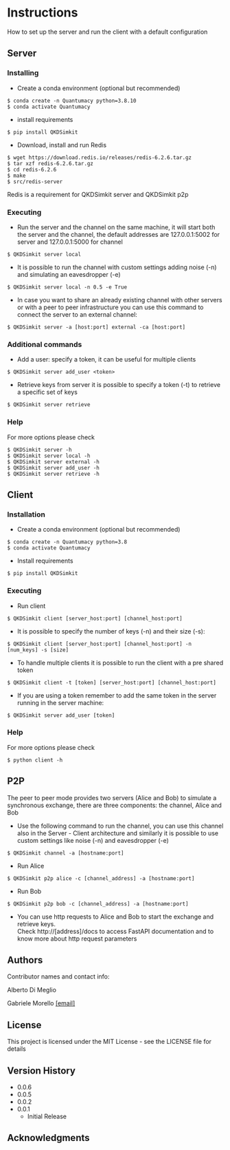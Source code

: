 # Instructions

How to set up the server and run the client with a default configuration

## Server


### Installing
* Create a conda environment (optional but recommended)
```
$ conda create -n Quantumacy python=3.8.10
$ conda activate Quantumacy
```

* install requirements
```
$ pip install QKDSimkit
```

* Download, install and run Redis 

```
$ wget https://download.redis.io/releases/redis-6.2.6.tar.gz
$ tar xzf redis-6.2.6.tar.gz
$ cd redis-6.2.6
$ make
$ src/redis-server
```
Redis is a requirement for QKDSimkit server and QKDSimkit p2p

### Executing
* Run the server and the channel on the same machine, it will start both the server and the channel, the default addresses are 127.0.0.1:5002 for server and 127.0.0.1:5000 for channel
```
$ QKDSimkit server local
```

* It is possible to run the channel with custom settings adding noise (-n) and simulating an eavesdropper (-e)
```
$ QKDSimkit server local -n 0.5 -e True
```

* In case you want to share an already existing channel with other servers or with a peer to peer infrastructure you can use this command to connect the server to an external channel:
```
$ QKDSimkit server -a [host:port] external -ca [host:port]
```

### Additional commands
* Add a user: specify a token, it can be useful for multiple clients
```
$ QKDSimkit server add_user <token>
```
* Retrieve keys from server it is possible to specify a token (-t) to retrieve a specific set of keys
```
$ QKDSimkit server retrieve 
```
### Help

For more options please check
```
$ QKDSimkit server -h
$ QKDSimkit server local -h
$ QKDSimkit server external -h
$ QKDSimkit server add_user -h
$ QKDSimkit server retrieve -h
```

## Client

### Installation
* Create a conda environment (optional but recommended)
```
$ conda create -n Quantumacy python=3.8
$ conda activate Quantumacy
```
* Install requirements
```
$ pip install QKDSimkit
```

### Executing

* Run client
```
$ QKDSimkit client [server_host:port] [channel_host:port]
```

* It is possible to specify the number of keys (-n) and their size (-s):
```
$ QKDSimkit client [server_host:port] [channel_host:port] -n [num_keys] -s [size]
```

* To handle multiple clients it is possible to run the client with a pre shared token
```
$ QKDSimkit client -t [token] [server_host:port] [channel_host:port] 
```
* If you are using a token remember to add the same token in the server running in the server machine:
```
$ QKDSimkit server add_user [token]
```

### Help

For more options please check
```
$ python client -h
```

## P2P
The peer to peer mode provides two servers (Alice and Bob) to simulate a synchronous exchange, there are three components: the channel, Alice and Bob

* Use the following command to run the channel, you can use this channel also in the Server - Client architecture and similarly it is possible to use custom settings like noise (-n) and eavesdropper (-e)
```
$ QKDSimkit channel -a [hostname:port]
```
* Run Alice
```
$ QKDSimkit p2p alice -c [channel_address] -a [hostname:port]
```
* Run Bob
```
$ QKDSimkit p2p bob -c [channel_address] -a [hostname:port]
```

* You can use http requests to Alice and Bob to start the exchange and retrieve keys.  
Check http://[address]/docs to access FastAPI documentation and to know more about http request parameters

## Authors

Contributor names and contact info:

Alberto Di Meglio

Gabriele Morello [[email]](mailto:gabriele.morello@cern.ch)

## License

This project is licensed under the MIT License - see the LICENSE file for details

## Version History
* 0.0.6
* 0.0.5
* 0.0.2
* 0.0.1
    * Initial Release
    

## Acknowledgments


